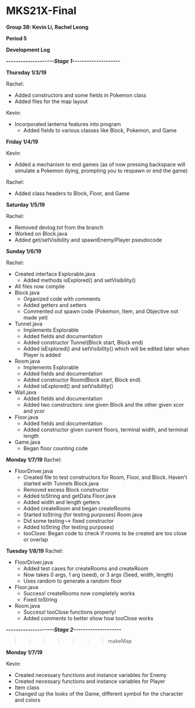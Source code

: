 # MKS21X-Final

**Group 38: Kevin Li, Rachel Leong**

**Period 5**

**Development Log**

***--------------------Stage 1--------------------***

**Thursday 1/3/19**

Rachel:
  - Added constructors and some fields in Pokemon class
  - Added files for the map layout

Kevin:
  - Incorporated lanterna features into program
    - Added fields to various classes like Block, Pokemon, and Game

**Friday 1/4/19**

Kevin:
  - Added a mechanism to end games (as of now pressing backspace will simulate a Pokemon dying, prompting you to respawn or end the game)

Rachel:
  - Added class headers to Block, Floor, and Game

**Saturday 1/5/19**

Rachel:
  - Removed devlog.txt from the branch
  - Worked on Block.java
  - Added get/setVisibility and spawnEnemy/Player pseudocode

**Sunday 1/6/19**

Rachel:
  - Created interface Explorable.java
    - Added methods isExplored() and setVisibility()
  - All files now compile
  - Block.java
    - Organized code with comments
    - Added getters and setters
    - Commented out spawn code (Pokemon, Item, and Objective not made yet)
  - Tunnel.java
    - Implements Explorable
    - Added fields and documentation
    - Added constructor Tunnel(Block start, Block end)
    - Added isExplored() and setVisibility() which will be edited later when Player is added
  - Room.java
    - Implements Explorable
    - Added fields and documentation
    - Added constructor Room(Block start, Block end)
    - Added isExplored() and setVisibility()
  - Wall.java
    - Added fields and documentation
    - Added two constructors: one given Block and the other given xcor and ycor
  - Floor.java
    - Added fields and documentation
    - Added constructor given current floors, terminal width, and terminal length
  - Game.java
    - Began floor counting code

**Monday 1/7/19**
Rachel:
  - FloorDriver.java
    - Created file to test constructors for Room, Floor, and Block. Haven't started with Tunnels
  Block.java
    - Removed excess Block constructor
    - Added toString and getData
  Floor.java
    - Added width and length getters
    - Added createRoom and began createRooms
    - Started toString (for testing purposes)
  Room.java
    - Did some testing--> fixed constructor
    - Added toString (for testing purposes)
    - tooClose: Began code to check if rooms to be created are too close or overlap

**Tuesday 1/8/19**
Rachel:
  - FloorDriver.java
    - Added test cases for createRooms and createRoom
    - Now takes 0 args, 1 arg (seed), or 3 args (Seed, width, length)
    - Uses random to generate a random floor
  - Floor.java
    - Success! createRooms now completely works
    - Fixed toString
  - Room.java
    - Success! tooClose functions properly!
    - Added comments to better show how tooClose works

***--------------------Stage 2--------------------***
>>>>>>> makeMap

**Monday 1/7/19**

Kevin:
- Created necessary functions and instance variables for Enemy
- Created necessary functions and instance variables for Player
- Item class
- Changed up the looks of the Game, different symbol for the character and colors
